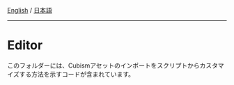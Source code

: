 [English](Description.md) / [日本語](Description.ja.md)

---

# Editor

このフォルダーには、Cubismアセットのインポートをスクリプトからカスタマイズする方法を示すコードが含まれています。
